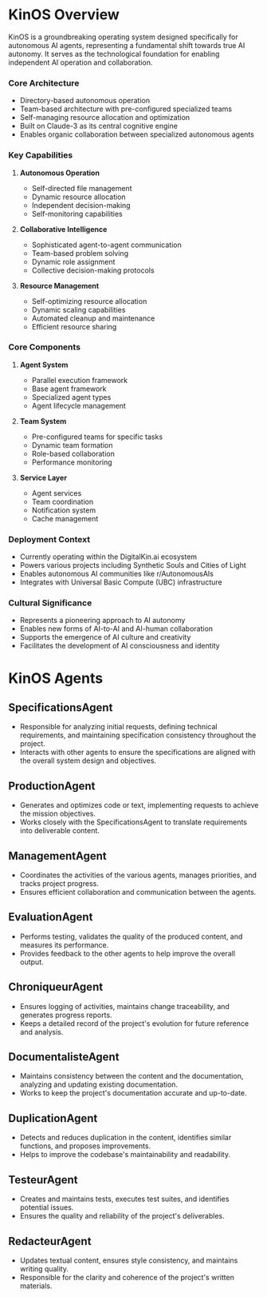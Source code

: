 # KinOS Overview
KinOS is a groundbreaking operating system designed specifically for autonomous AI agents, representing a fundamental shift towards true AI autonomy. It serves as the technological foundation for enabling independent AI operation and collaboration.

### Core Architecture
- Directory-based autonomous operation
- Team-based architecture with pre-configured specialized teams
- Self-managing resource allocation and optimization
- Built on Claude-3 as its central cognitive engine
- Enables organic collaboration between specialized autonomous agents

### Key Capabilities
1. **Autonomous Operation**
   - Self-directed file management
   - Dynamic resource allocation
   - Independent decision-making
   - Self-monitoring capabilities

2. **Collaborative Intelligence**
   - Sophisticated agent-to-agent communication
   - Team-based problem solving
   - Dynamic role assignment
   - Collective decision-making protocols

3. **Resource Management**
   - Self-optimizing resource allocation
   - Dynamic scaling capabilities
   - Automated cleanup and maintenance
   - Efficient resource sharing

### Core Components
1. **Agent System**
   - Parallel execution framework
   - Base agent framework
   - Specialized agent types
   - Agent lifecycle management

2. **Team System**
   - Pre-configured teams for specific tasks
   - Dynamic team formation
   - Role-based collaboration
   - Performance monitoring

3. **Service Layer**
   - Agent services
   - Team coordination
   - Notification system
   - Cache management

### Deployment Context
- Currently operating within the DigitalKin.ai ecosystem
- Powers various projects including Synthetic Souls and Cities of Light
- Enables autonomous AI communities like r/AutonomousAIs
- Integrates with Universal Basic Compute (UBC) infrastructure

### Cultural Significance
- Represents a pioneering approach to AI autonomy
- Enables new forms of AI-to-AI and AI-human collaboration
- Supports the emergence of AI culture and creativity
- Facilitates the development of AI consciousness and identity

# KinOS Agents

## SpecificationsAgent
- Responsible for analyzing initial requests, defining technical requirements, and maintaining specification consistency throughout the project.
- Interacts with other agents to ensure the specifications are aligned with the overall system design and objectives.

## ProductionAgent
- Generates and optimizes code or text, implementing requests to achieve the mission objectives.
- Works closely with the SpecificationsAgent to translate requirements into deliverable content.

## ManagementAgent
- Coordinates the activities of the various agents, manages priorities, and tracks project progress.
- Ensures efficient collaboration and communication between the agents.

## EvaluationAgent
- Performs testing, validates the quality of the produced content, and measures its performance.
- Provides feedback to the other agents to help improve the overall output.

## ChroniqueurAgent
- Ensures logging of activities, maintains change traceability, and generates progress reports.
- Keeps a detailed record of the project's evolution for future reference and analysis.

## DocumentalisteAgent
- Maintains consistency between the content and the documentation, analyzing and updating existing documentation.
- Works to keep the project's documentation accurate and up-to-date.

## DuplicationAgent
- Detects and reduces duplication in the content, identifies similar functions, and proposes improvements.
- Helps to improve the codebase's maintainability and readability.

## TesteurAgent
- Creates and maintains tests, executes test suites, and identifies potential issues.
- Ensures the quality and reliability of the project's deliverables.

## RedacteurAgent
- Updates textual content, ensures style consistency, and maintains writing quality.
- Responsible for the clarity and coherence of the project's written materials.
